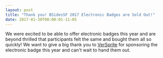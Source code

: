 ```yaml
---
layout: post
title: "Thank you! BSidesSF 2017 Electronic Badges are Sold Out!"
date: 2017-01-30T00:00:01-11:05
---
```


We were excited to be able to offer electronic badges this year and are beyond thrilled that participants felt the same and bought them all so quickly! We want to give a big thank you to [VerSprite](https://www.versprite.com/) for sponsoring the electronic badge this year and can't wait to hand them out. 



